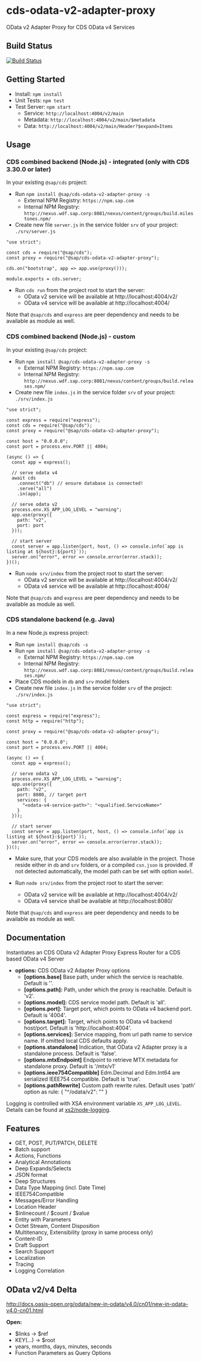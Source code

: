 # cds-odata-v2-adapter-proxy

OData v2 Adapter Proxy for CDS OData v4 Services

## Build Status

[![Build Status](https://gkecdxodata.jaas-gcp.cloud.sap.corp/buildStatus/icon?job=cds-community%2Fcds-odata-v2-adapter-proxy%2Fmaster)](https://gkecdxodata.jaas-gcp.cloud.sap.corp/job/cds-community/job/cds-odata-v2-adapter-proxy/job/master/)

## Getting Started

- Install: `npm install`
- Unit Tests: `npm test`
- Test Server: `npm start`
  - Service: `http://localhost:4004/v2/main`
  - Metadata: `http://localhost:4004/v2/main/$metadata`
  - Data: `http://localhost:4004/v2/main/Header?$expand=Items`

## Usage

### CDS combined backend (Node.js) - integrated (only with CDS 3.30.0 or later)

In your existing `@sap/cds` project:

- Run `npm install @sap/cds-odata-v2-adapter-proxy -s`
  - External NPM Registry: `https://npm.sap.com`
  - Internal NPM Registry: `http://nexus.wdf.sap.corp:8081/nexus/content/groups/build.milestones.npm/`
- Create new file `server.js` in the service folder `srv` of your project: `./srv/server.js`

```
"use strict";

const cds = require("@sap/cds");
const proxy = require("@sap/cds-odata-v2-adapter-proxy");

cds.on("bootstrap", app => app.use(proxy()));

module.exports = cds.server;
```

- Run `cds run` from the project root to start the server:
  - OData v2 service will be available at http://localhost:4004/v2/<service-path>
  - OData v4 service will be available at http://localhost:4004/<service-path>

Note that `@sap/cds` and `express` are peer dependency and needs to be available as module as well.

### CDS combined backend (Node.js) - custom

In your existing `@sap/cds` project:

- Run `npm install @sap/cds-odata-v2-adapter-proxy -s`
  - External NPM Registry: `https://npm.sap.com`
  - Internal NPM Registry: `http://nexus.wdf.sap.corp:8081/nexus/content/groups/build.releases.npm/`
- Create new file `index.js` in the service folder `srv` of your project: `./srv/index.js`

```
"use strict";

const express = require("express");
const cds = require("@sap/cds");
const proxy = require("@sap/cds-odata-v2-adapter-proxy");

const host = "0.0.0.0";
const port = process.env.PORT || 4004;

(async () => {
  const app = express();

  // serve odata v4
  await cds
    .connect("db") // ensure database is connected!
    .serve("all")
    .in(app);

  // serve odata v2
  process.env.XS_APP_LOG_LEVEL = "warning";
  app.use(proxy({
    path: "v2",
    port: port
  }));

  // start server
  const server = app.listen(port, host, () => console.info(`app is listing at ${host}:${port}`));
  server.on("error", error => console.error(error.stack));
})();
```

- Run `node srv/index` from the project root to start the server:
  - OData v2 service will be available at http://localhost:4004/v2/<service-path>
  - OData v4 service will be available at http://localhost:4004/<service-path>

Note that `@sap/cds` and `express` are peer dependency and needs to be available as module as well.

### CDS standalone backend (e.g. Java)

In a new Node.js express project:

- Run `npm install @sap/cds -s`
- Run `npm install @sap/cds-odata-v2-adapter-proxy -s`
  - External NPM Registry: `https://npm.sap.com`
  - Internal NPM Registry: `http://nexus.wdf.sap.corp:8081/nexus/content/groups/build.releases.npm/`
- Place CDS models in `db` and `srv` model folders
- Create new file `index.js` in the service folder `srv` of the project: `./srv/index.js`

```
"use strict";

const express = require("express");
const http = require("http");

const proxy = require("@sap/cds-odata-v2-adapter-proxy");

const host = "0.0.0.0";
const port = process.env.PORT || 4004;

(async () => {
  const app = express();

  // serve odata v2
  process.env.XS_APP_LOG_LEVEL = "warning";
  app.use(proxy({
    path: "v2",
    port: 8080, // target port
    services: {
      "<odata-v4-service-path>": "<qualified.ServiceName>"
    }
  }));

  // start server
  const server = app.listen(port, host, () => console.info(`app is listing at ${host}:${port}`));
  server.on("error", error => console.error(error.stack));
})();
```

- Make sure, that your CDS models are also available in the project. 
Those reside either in `db` and `srv` folders, or a compiled `csn.json` is provided. 
If not detected automatically, the model path can be set with option `model`.   

- Run `node srv/index` from the project root to start the server:
  - OData v2 service will be available at http://localhost:4004/v2/<odata-v4-service-path>
  - OData v4 service shall be available at http://localhost:8080/<odata-v4-service-path>

Note that `@sap/cds` and `express` are peer dependency and needs to be available as module as well.

## Documentation

Instantiates an CDS OData v2 Adapter Proxy Express Router for a CDS based OData v4 Server

- **options:** CDS OData v2 Adapter Proxy options
  - **[options.base]** Base path, under which the service is reachable. Default is ''.
  - **[options.path]:** Path, under which the proxy is reachable. Default is 'v2'.
  - **[options.model]:** CDS service model path. Default is 'all'.
  - **[options.port]:** Target port, which points to OData v4 backend port. Default is '4004'.
  - **[options.target]:** Target, which points to OData v4 backend host/port. Default is 'http://localhost:4004'.
  - **[options.services]:** Service mapping, from url path name to service name. If omitted local CDS defaults apply.
  - **[options.standalone]** Indication, that OData v2 Adapter proxy is a standalone process. Default is 'false'.
  - **[options.mtxEndpoint]** Endpoint to retrieve MTX metadata for standalone proxy. Default is '/mtx/v1'
  - **[options.ieee754Compatible]** Edm.Decimal and Edm.Int64 are serialized IEEE754 compatible. Default is 'true'.
  - **[options.pathRewrite]** Custom path rewrite rules. Default uses 'path' option as rule: { "^/odata/v2": "" }

Logging is controlled with XSA environment variable `XS_APP_LOG_LEVEL`.
Details can be found at [xs2/node-logging](https://github.wdf.sap.corp/xs2).

## Features

- GET, POST, PUT/PATCH, DELETE
- Batch support
- Actions, Functions
- Analytical Annotations
- Deep Expands/Selects
- JSON format
- Deep Structures
- Data Type Mapping (incl. Date Time)
- IEEE754Compatible
- Messages/Error Handling
- Location Header
- $inlinecount / $count / \$value
- Entity with Parameters
- Octet Stream, Content Disposition
- Multitenancy, Extensibility (proxy in same process only)
- Content-ID
- Draft Support
- Search Support
- Localization
- Tracing
- Logging Correlation

## OData v2/v4 Delta

http://docs.oasis-open.org/odata/new-in-odata/v4.0/cn01/new-in-odata-v4.0-cn01.html

**Open:**

- $links -> $ref
- KEY(...) -> \$root
- years, months, days, minutes, seconds
- Function Parameters as Query Options